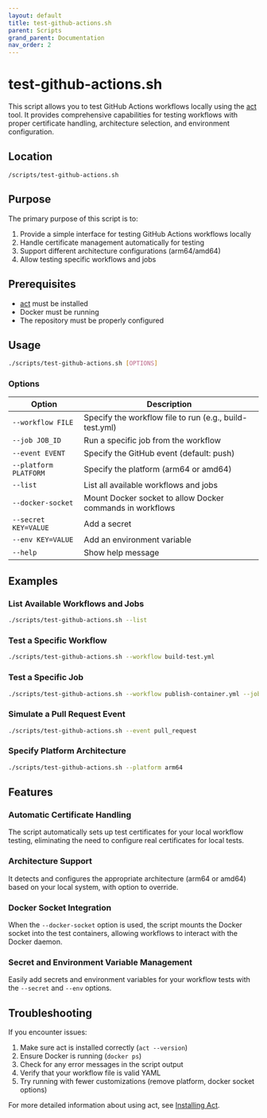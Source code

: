 ```yaml
---
layout: default
title: test-github-actions.sh
parent: Scripts
grand_parent: Documentation
nav_order: 2
---
```


# test-github-actions.sh

This script allows you to test GitHub Actions workflows locally using the [act](https://github.com/nektos/act) tool. It provides comprehensive capabilities for testing workflows with proper certificate handling, architecture selection, and environment configuration.

## Location

`/scripts/test-github-actions.sh`

## Purpose

The primary purpose of this script is to:

1. Provide a simple interface for testing GitHub Actions workflows locally
2. Handle certificate management automatically for testing
3. Support different architecture configurations (arm64/amd64)
4. Allow testing specific workflows and jobs

## Prerequisites

- [act](https://github.com/nektos/act) must be installed
- Docker must be running
- The repository must be properly configured

## Usage

```bash
./scripts/test-github-actions.sh [OPTIONS]
```

### Options

| Option | Description |
|--------|-------------|
| `--workflow FILE` | Specify the workflow file to run (e.g., build-test.yml) |
| `--job JOB_ID` | Run a specific job from the workflow |
| `--event EVENT` | Specify the GitHub event (default: push) |
| `--platform PLATFORM` | Specify the platform (arm64 or amd64) |
| `--list` | List all available workflows and jobs |
| `--docker-socket` | Mount Docker socket to allow Docker commands in workflows |
| `--secret KEY=VALUE` | Add a secret |
| `--env KEY=VALUE` | Add an environment variable |
| `--help` | Show help message |

## Examples

### List Available Workflows and Jobs

```bash
./scripts/test-github-actions.sh --list
```

### Test a Specific Workflow

```bash
./scripts/test-github-actions.sh --workflow build-test.yml
```

### Test a Specific Job

```bash
./scripts/test-github-actions.sh --workflow publish-container.yml --job push-to-registry
```

### Simulate a Pull Request Event

```bash
./scripts/test-github-actions.sh --event pull_request
```

### Specify Platform Architecture

```bash
./scripts/test-github-actions.sh --platform arm64
```

## Features

### Automatic Certificate Handling

The script automatically sets up test certificates for your local workflow testing, eliminating the need to configure real certificates for local tests.

### Architecture Support

It detects and configures the appropriate architecture (arm64 or amd64) based on your local system, with option to override.

### Docker Socket Integration

When the `--docker-socket` option is used, the script mounts the Docker socket into the test containers, allowing workflows to interact with the Docker daemon.

### Secret and Environment Variable Management

Easily add secrets and environment variables for your workflow tests with the `--secret` and `--env` options.

## Troubleshooting

If you encounter issues:

1. Make sure act is installed correctly (`act --version`)
2. Ensure Docker is running (`docker ps`)
3. Check for any error messages in the script output
4. Verify that your workflow file is valid YAML
5. Try running with fewer customizations (remove platform, docker socket options)

For more detailed information about using act, see [Installing Act](../../development/installing-act.md).